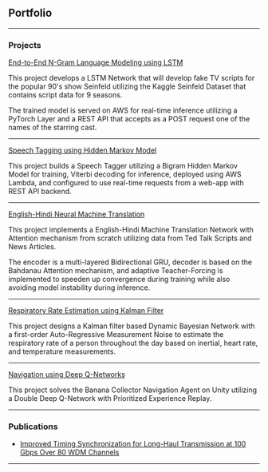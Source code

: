 ## Portfolio

---

### Projects 

[End-to-End N-Gram Language Modeling using LSTM](https://htmlpreview.github.io/?https://github.com/bhargavsaidasari/text_generation_webapp/blob/master/index.html)

This project develops a LSTM Network that will develop fake TV scripts for the popular 90's show Seinfeld utilizing the Kaggle Seinfeld Dataset that contains script data for 9 seasons.
<br>

The trained model is served on AWS for real-time inference utilizing a PyTorch Layer and a REST API that accepts as a POST request one of the names of the starring cast.  

---
[Speech Tagging using Hidden Markov Model](https://htmlpreview.github.io/?https://github.com/bhargavsaidasari/Speech-Tagging-Web-App/blob/master/index.html)

This project builds a Speech Tagger utilizing a Bigram Hidden Markov Model for training, Viterbi decoding for inference, deployed using AWS Lambda, and configured to use real-time requests from a web-app with REST API backend. 

---

[English-Hindi Neural Machine Translation](https://github.com/bhargavsaidasari/Machine-Learning-Projects/tree/master/English-Hindi-Translation)

This project implements a English-Hindi Machine Translation Network with Attention mechanism from scratch utilizing data from Ted Talk Scripts and News Articles.

The encoder is a multi-layered Bidirectional GRU, decoder is based on the Bahdanau Attention mechanism, and adaptive Teacher-Forcing is implemented to speeden up convergence during training while also avoiding model instability during inference.

---

[Respiratory Rate Estimation using Kalman Filter]()

This project designs a Kalman filter based Dynamic Bayesian Network with a first-order Auto-Regressive Measurement Noise to estimate the respiratory rate of a person throughout the day based on inertial, heart rate, and temperature measurements.

---

[Navigation using Deep Q-Networks]()

This project solves the Banana Collector Navigation Agent on Unity utilizing a Double Deep Q-Network with Prioritized Experience Replay.

---

### Publications

- [Improved Timing Synchronization for Long-Haul Transmission at 100 Gbps Over 80 WDM Channels](https://www.osapublishing.org/abstract.cfm?uri=Photonics-2016-Tu2G.4)

---
